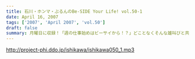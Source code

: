 ```yaml
---
title: 石川・ホンマ・ぶるんのBe-SIDE Your Life! vol.50-1
date: April 16, 2007
tags: ['2007', 'April 2007', 'vol.50']
draft: false
summary: 月曜日に収録！「週の仕事始めはビーサイから！？」どことなくそんな雄叫びと共にスタートしたビーサイもなんとこの回で、「５０回目」の配信となります！しかも、ほとんどお休みなしの毎週配信！盆暮れ正月も収録配信を粘り強く続けているビーサイに今後も御期待くださいませ。NAMAE
---
```


http://project-phi.ddo.jp/ishikawa/ishikawa050_1.mp3
